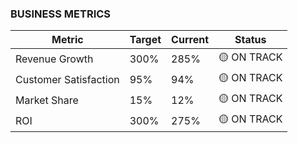 ### BUSINESS METRICS
| Metric | Target | Current | Status |
|--------|--------|---------|--------|
| Revenue Growth | 300% | 285% | 🟡 ON TRACK |
| Customer Satisfaction | 95% | 94% | 🟡 ON TRACK |
| Market Share | 15% | 12% | 🟡 ON TRACK |
| ROI | 300% | 275% | 🟡 ON TRACK |
